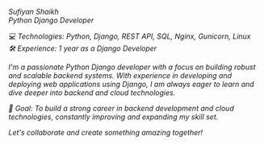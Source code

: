 <i>Sufiyan Shaikh<i><br/>
Python Django Developer

💻 Technologies: Python, Django, REST API, SQL, Nginx, Gunicorn, Linux<br/>
🛠️ Experience: 1 year as a Django Developer

I'm a passionate Python Django developer with a focus on building robust and scalable backend systems. With experience in developing and deploying web applications using Django, I am always eager to learn and dive deeper into backend and cloud technologies.

🚀 Goal: To build a strong career in backend development and cloud technologies, constantly improving and expanding my skill set.

Let's collaborate and create something amazing together!
